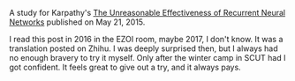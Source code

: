 A study for Karpathy's [The Unreasonable Effectiveness of Recurrent Neural Networks][rnn] published on May 21, 2015.

I read this post in 2016 in the EZOI room, maybe 2017, I don't know. It was a
translation posted on Zhihu. I was deeply surprised then, but I always had no
enough bravery to try it myself. Only after the winter camp in SCUT had I got
confident. It feels great to give out a try, and it always pays.

[rnn]: http://karpathy.github.io/2015/05/21/rnn-effectiveness/
